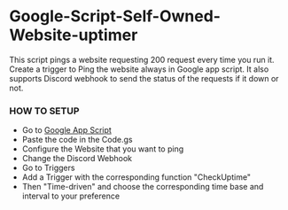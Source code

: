 # Google-Script-Self-Owned-Website-uptimer
This script pings a website requesting 200 request every time you run it. Create a trigger to Ping the website always in Google app script. It also supports Discord webhook to send the status of the requests if it down or not.

### HOW TO SETUP
- Go to [Google App Script](https://script.google.com/)
- Paste the code in the Code.gs
- Configure the Website that you want to ping
- Change the Discord Webhook
- Go to Triggers
- Add a Trigger with the corresponding function "CheckUptime"
- Then "Time-driven" and choose the corresponding time base and interval to your preference

